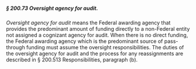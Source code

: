 ##### § 200.73 Oversight agency for audit. #####

*Oversight agency for audit* means the Federal awarding agency that provides the predominant amount of funding directly to a non-Federal entity not assigned a cognizant agency for audit. When there is no direct funding, the Federal awarding agency which is the predominant source of pass-through funding must assume the oversight responsibilities. The duties of the oversight agency for audit and the process for any reassignments are described in § 200.513 Responsibilities, paragraph (b).